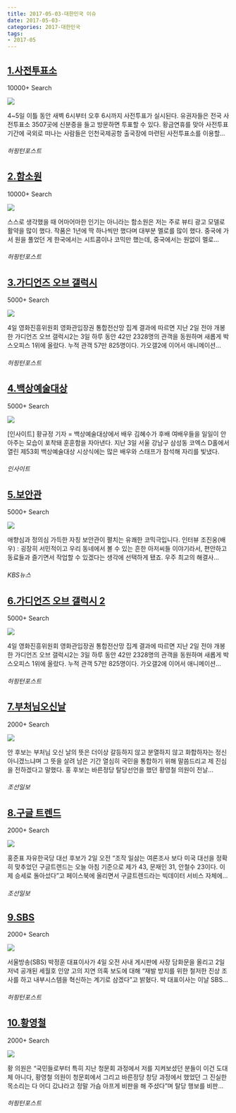 ```yaml
---
title: 2017-05-03-대한민국 이슈
date: 2017-05-03-
categories: 2017-대한민국
tags: 
- 2017-05
---
```


[1.사전투표소](http://www.huffingtonpost.kr/2017/05/03/story_n_16405910.html)
--

10000+ Search

![](http:)

4~5일 이틀 동안 새벽 6시부터 오후 6시까지 사전투표가 실시된다. 유권자들은 전국 사전투표소 3507곳에 신분증을 들고 방문하면 투표할 수 있다. 황금연휴를 맞아 사전투표 기간에 국외로 떠나는 사람들은 인천국제공항 출국장에 마련된 사전투표소를 이용할...
###### 허핑턴포스트

[2.함소원](http://www.huffingtonpost.kr/2017/05/04/story_n_16408256.html)
--

10000+ Search

![](http:)

스스로 생각했을 때 어마어마한 인기는 아니라는 함소원은 저는 주로 뷰티 광고 모델로 활약을 많이 했다. 작품은 1년에 딱 하나씩만 했다며 대부분 멜로를 많이 했다. 중국에 가서 원을 풀었던 게 한국에서는 시트콤이나 코믹만 했는데, 중국에서는 원없이 멜로...
###### 허핑턴포스트

[3.가디언즈 오브 갤럭시](http://www.huffingtonpost.kr/2017/05/03/story_n_16408282.html)
--

5000+ Search

![](http:)

4일 영화진흥위원회 영화관입장권 통합전산망 집계 결과에 따르면 지난 2일 전야 개봉한 가디언즈 오브 갤럭시2는 3일 하루 동안 42만 2328명의 관객을 동원하며 새롭게 박스오피스 1위에 올랐다. 누적 관객 57만 825명이다. 가오갤2에 이어서 애니메이션...
###### 허핑턴포스트

[4.백상예술대상](http://www.insight.co.kr/newsRead.php?ArtNo=104224)
--

5000+ Search

![](http:)

[인사이트] 황규정 기자 = 백상예술대상에서 배우 김혜수가 후배 여배우들을 일일이 안아주는 모습이 포착돼 훈훈함을 자아낸다. 지난 3일 서울 강남구 삼성동 코엑스 D홀에서 열린 제53회 백상예술대상 시상식에는 많은 배우와 스태프가 참석해 자리를 빛냈다.
###### 인사이트

[5.보안관](http://mn.kbs.co.kr/news/view.do?ncd=3475168)
--

5000+ Search

![](http:)

애향심과 정의심 가득한 자칭 보안관이 펼치는 유쾌한 코믹극입니다. 인터뷰 조진웅(배우) : 굉장히 서민적이고 우리 동네에서 볼 수 있는 흔한 아저씨들 이야기라서, 편안하고 동료들과 즐기면서 작업할 수 있겠다는 생각에 선택하게 됐죠. 우주 최고의 해결사...
###### KBS뉴스

[6.가디언즈 오브 갤럭시 2](http://www.huffingtonpost.kr/2017/05/03/story_n_16408282.html)
--

5000+ Search

![](http:)

4일 영화진흥위원회 영화관입장권 통합전산망 집계 결과에 따르면 지난 2일 전야 개봉한 가디언즈 오브 갤럭시2는 3일 하루 동안 42만 2328명의 관객을 동원하며 새롭게 박스오피스 1위에 올랐다. 누적 관객 57만 825명이다. 가오갤2에 이어서 애니메이션...
###### 허핑턴포스트

[7.부처님오신날](http://news.chosun.com/site/data/html_dir/2017/05/03/2017050300706.html)
--

2000+ Search

![](http:)

안 후보는 부처님 오신 날의 뜻은 더이상 갈등하지 않고 분열하지 않고 화합하자는 정신 아니겠느냐며 그 뜻을 살려 남은 기간 열심히 국민을 통합하기 위해 말씀드리고 제 진심을 전하겠다고 말했다. 홍 후보는 바른정당 탈당선언을 했던 황영철 의원이 전날...
###### 조선일보

[8.구글 트렌드](http://news.chosun.com/site/data/html_dir/2017/05/03/2017050301588.html)
--

2000+ Search

![](http:)

홍준표 자유한국당 대선 후보가 2일 오전 “조작 일삼는 여론조사 보다 미국 대선을 정확히 맞추었던 구글트렌드는 오늘 아침 기준으로 제가 43, 문재인 31, 안철수 23이다. 이제 승세로 돌아섰다”고 페이스북에 올리면서 구글트렌드라는 빅데이터 서비스 자체에...
###### 조선일보

[9.SBS](http://www.huffingtonpost.kr/2017/05/04/story_n_16408528.html)
--

2000+ Search

![](http:)

서울방송(SBS) 박정훈 대표이사가 4일 오전 사내 게시판에 사장 담화문을 올리고 2일 저녁 공개된 세월호 인양 고의 지연 의혹 보도에 대해 “재발 방지를 위한 철저한 진상 조사를 하고 내부시스템을 혁신하는 계기로 삼겠다”고 밝혔다. 박 대표이사는 이날 SBS...
###### 허핑턴포스트

[10.황영철](http://www.huffingtonpost.kr/2017/05/04/story_n_16408360.html)
--

2000+ Search

![](http:)

황 의원은 “국민들로부터 특히 지난 청문회 과정에서 저를 지켜보셨던 분들이 이건 도대체 아니다, 황영철 의원이 청문회에서 그리고 바른정당 창당 과정에서 했었던 그 진실한 목소리는 다 어디 갔냐라고 정말 가슴 아프게 비판을 해 주셨다”며 탈당 행보를 비판...
###### 허핑턴포스트

